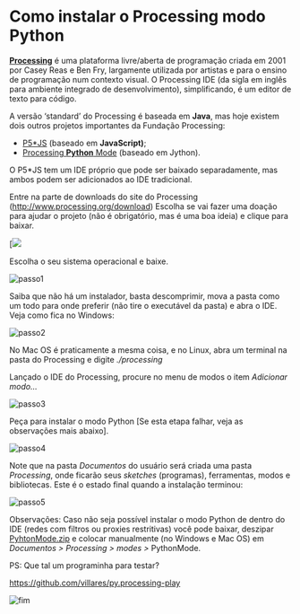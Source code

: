 # Como instalar o Processing modo Python

[**Processing**](http://processsing.org) é uma plataforma livre/aberta
de programação criada em 2001 por Casey Reas e Ben Fry, largamente
utilizada por artistas e para o ensino de programação num contexto
visual. O Processing IDE (da sigla em inglês para ambiente integrado de
desenvolvimento), simplificando, é um editor de texto para código.

A versão ‘standard’ do Processing é baseada em **Java**, mas hoje
existem dois outros projetos importantes da Fundação Processing:

-   [P5\*JS](https://p5js.org/) (baseado em **JavaScript)**;
-   [Processing **Python** Mode](https://py.processing.org/) (baseado em
    Jython).

O P5\*JS tem um IDE próprio que pode ser baixado separadamente, mas
ambos podem ser adicionados ao IDE tradicional.

Entre na parte de downloads do site do Processing (<http://www.processing.org/download>) Escolha se vai fazer uma doação
para ajudar o projeto (não é obrigatório, mas é uma boa ideia) e clique para baixar.

[![](https://i2.wp.com/abav.lugaralgum.com/wp-content/uploads/2016/10/passoX.png?resize=604%2C368)

Escolha o seu sistema operacional e baixe.

![passo1](https://i0.wp.com/abav.lugaralgum.com/wp-content/uploads/2016/10/passo1-e1476547173613.png?resize=604%2C340)

Saiba que não há um instalador, basta descomprimir, mova a pasta como um todo para onde preferir (não tire o executável da pasta) e abra o IDE. Veja como fica no Windows:

![passo2](https://i2.wp.com/abav.lugaralgum.com/wp-content/uploads/2016/10/passo2.png?resize=604%2C401)

No Mac OS é praticamente a mesma coisa, e no Linux, abra um terminal na pasta do Processing e digite *./processing*

Lançado o IDE do Processing, procure no menu de modos o item *Adicionar modo…*

![passo3](https://i0.wp.com/abav.lugaralgum.com/wp-content/uploads/2016/10/passo3.png?resize=604%2C423)

Peça para instalar o modo Python \[Se esta etapa falhar, veja as observações mais abaixo].

![passo4](https://i1.wp.com/abav.lugaralgum.com/wp-content/uploads/2016/10/passo4.png?resize=604%2C551)
 

Note que na pasta *Documentos* do usuário será criada uma pasta
*Processing*, onde ficarão seus *sketches* (programas), ferramentas,
modos e bibliotecas. Este é o estado final quando a instalação
terminou:

![passo5](https://i1.wp.com/abav.lugaralgum.com/wp-content/uploads/2016/10/passo5.png?resize=604%2C416)

Observações: Caso não seja possível instalar o modo Python de dentro do IDE (redes com filtros ou proxies restritivas) você pode baixar, deszipar [PyhtonMode.zip](https://drive.google.com/open?id=0B1vJ6aH--6MJOFY4Y0ltVzgzZjA) e colocar manualmente (no Windows e Mac OS) em *Documentos &gt; Processing &gt; modes &gt;* PythonMode.

PS: Que tal um programinha para testar?

<https://github.com/villares/py.processing-play>

![fim](https://i1.wp.com/abav.lugaralgum.com/wp-content/uploads/2016/10/Screen-Shot-2016-10-15-at-5.45.19-PM.png?resize=604%2C304)
